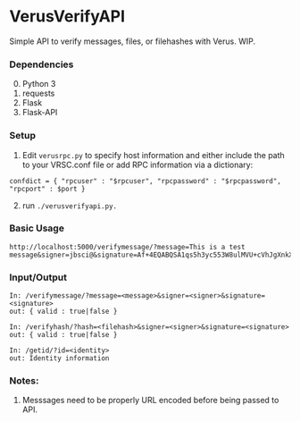 # VerusVerifyAPI

Simple API to verify messages, files, or filehashes with Verus. WIP.

### Dependencies

0. Python 3
1. requests
2. Flask
3. Flask-API

### Setup

1. Edit ```verusrpc.py``` to specify host information and either include the path to your VRSC.conf file or add RPC information via a dictionary:
```
confdict = { "rpcuser" : "$rpcuser", "rpcpassword" : "$rpcpassword", "rpcport" : $port }
```
2. run ```./verusverifyapi.py.```

### Basic Usage

```
http://localhost:5000/verifymessage/?message=This is a test message&signer=jbsci@&signature=Af+4EQABQSA1qs5h3yc553W8ulMVU+cVhJgXnkXHeZyEvP7oX9Iiizq3LIY1kWCyrWromhRv7CO1mdViKffFd6jGku0SiCSM
```

### Input/Output

```
In: /verifymessage/?message=<message>&signer=<signer>&signature=<signature>
out: { valid : true|false }

In: /verifyhash/?hash=<filehash>&signer=<signer>&signature=<signature>
out: { valid : true|false }

In: /getid/?id=<identity>
out: Identity information
```

### Notes:

1. Messsages need to be properly URL encoded before being passed to API.
